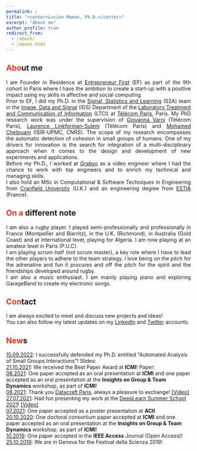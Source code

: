 ```yaml
---
permalink: /
title: "<center>Lucien Maman, Ph.D.</center>"
excerpt: "About me"
author_profile: true
redirect_from: 
  - /about/
  - /about.html
---
```


<span style="color: #DC3522">Abo</span>ut me
------
<p align="justify">I am Founder in Residence at <a href="https://www.joinef.com/" target="_blank">Entrepreneur First</a> (EF) as part of the 9th cohort in Paris where I have the ambition to create a start-up with a positive impact using my skills in affective and social computing.<br>
Prior to EF, I did my Ph.D. in the <a href="https://www.telecom-paris.fr/en/research/laboratories/information-processing-and-communication-laboratory-ltci/research-teams/signal-statistics-learning" target="_blank">Signal, Statistics and Learning</a> (S2A) team in the <a href="https://www.telecom-paris.fr/en/the-school/teaching-research-departments/image-data-signal" target="_blank">Image, Data and Signal</a> (IDS) Department of the <a href="https://www.telecom-paris.fr/en/research/laboratories/information-processing-and-communication-laboratory-ltci" target="_blank">Laboratory Treatment and Communication of Information</a> (LTCI) at <a href="https://www.telecom-paris.fr/en/home" target="_blank">Télécom Paris</a>, Paris.
My PhD research work was under the supervision of <a href="https://scholar.google.com/citations?user=7AM4CZIAAAAJ&hl=en&oi=ao" target="_blank">Giovanna Varni</a> (Télécom Paris), <a href="https://scholar.google.com/citations?user=5buL2cAAAAAJ&hl=en" target="_blank">Laurence Linkforman-Sulem</a> (Télécom Paris) and <a href="https://scholar.google.fr/citations?user=AKdzMWUAAAAJ&hl=en" target="_blank">Mohamed Chetouani</a> (ISIR-UPMC, CNRS). The scope of my research encompasses the automatic detection of cohesion in small groups of humans. One of my drivers for innovation is the search for integration of a multi-disciplinary approach when it comes to the design and development of new experiments and applications.<br> 
Before my Ph.D., I worked at <a href="https://about.grabyo.com/" target="_blank">Grabyo</a> as a video engineer where I had the chance to work with top engineers and to enrich my technical and managing skills.<br>
I also hold an MSc in Computational & Software Techniques in Engineering from <a href="https://www.cranfield.ac.uk/" target="_blank">Cranfield University</a> (U.K.) and an engineering degree from <a href="https://www.estia.fr/" target="_blank">ESTIA</a> (France).</p>
 
<span style="color: #DC3522">On a </span>different note
------
<p align="justify">I am also a rugby player. I played semi-professionally and professionally in France (Montpellier and Biarritz), in the U.K. (Richmond), in Australia (Gold Coast) and at international level, playing for Algeria. I am now playing at an amateur level in Paris (P.U.C).<br>
I am playing scrum-half (not scrum master), a key role where I have to lead the other players to adhere to the team strategy. I love being on the pitch for the adrenaline and fun it procures and off the pitch for the spirit and the friendships developed around rugby.<br>
I am also a music enthusiast. I am mainly playing piano and exploring GarageBand to create my electronic songs.</p>

<span style="color: #DC3522">Con</span>tact
------
<p align="justify">I am always excited to meet and discuss new projects and ideas!<br>
You can also follow my latest updates on my <a href="https://www.linkedin.com/in/lucien-maman/" target="_blank">LinkedIn</a> and <a href="https://twitter.com/LucienMaman09" target="_blank">Twitter</a> accounts.</p>


<span style="color: #DC3522">New</span>s
------
<p align="justify">
  
<u>15.09.2022</u>: I successfully defended my Ph.D. entitled "Automated Analysis of Small Groups Interactions"! Slides: <a href="https://lucienmaman.github.io/files/thesis_slides.pdf" target="_blank"><i class="fab fa-slideshare"></i></a><br>
<i class="fa fa-trophy"></i> <u>21.10.2021</u>: We received the Best Paper Award at <b>ICMI</b>! Paper: <a href="https://lucienmaman.github.io/files/ICMI2021_nocop.pdf" target="_blank"><i class="fas fa-book"></i></a><br>
<u>08.2021</u>: One paper accepted <a href="https://lucienmaman.github.io/files/ICMI2021_nocop.pdf" target="_blank"><i class="fas fa-book"></i></a> as an oral presentation at <b>ICMI</b> and one paper accepted <a href="https://lucienmaman.github.io/files/IGTD2021_nocop.pdf" target="_blank"><i class="fas fa-book"></i></a> as an oral presentation at the <b>Insights on Group & Team Dynamics</b> workshop, as part of <b>ICMI</b>!<br>
<u>08.2021</u>: Thank you <a href="https://datacraft.paris/" target="_blank">Datacraft Paris</a>, always a pleasure to exchange! <a href="https://lucienmaman.github.io/files/video_datacraft.mp4" target="_blank">[Video]</a><br>
<u>27.07.2021</u>: Had fun presenting my work at the <a href="https://irdta.eu/deeplearn2021s/" target="_blank">DeepLearn Summer School 2021</a>! <a href="https://lucienmaman.github.io/files/video_deeplearn.mp4" target="_blank">[Video]</a><br>
<u>07.2021</u>: One paper accepted <a href="https://ieeexplore.ieee.org/abstract/document/9597429" target="_blank"><i class="fas fa-book"></i></a> as a poster presentation at <b>ACII</b><br>
<u>20.10.2020</u>: One doctoral consortium paper accepted <a href="https://lucienmaman.github.io/files/ICMI2020_dc_nocop.pdf" target="_blank"><i class="fas fa-book"></i></a> at <b>ICMI</b> and one paper accepted <a href="https://lucienmaman.github.io/files/IGTD2020_nocop.pdf" target="_blank"><i class="fas fa-book"></i></a> as an oral presentation at the <b>Insights on Group & Team Dynamics</b> workshop, as part of <b>ICMI</b>!<br>
<u>10.2019</u>: One paper accepted <a href="https://ieeexplore.ieee.org/document/9127943" target="_blank"><i class="fas fa-book"></i></a> in the <b>IEEE Access</b> Journal (Open Access)!<br>
<u>25.10.2019</u>: We are in Genova for the Festival della Scienza 2019!</p>
